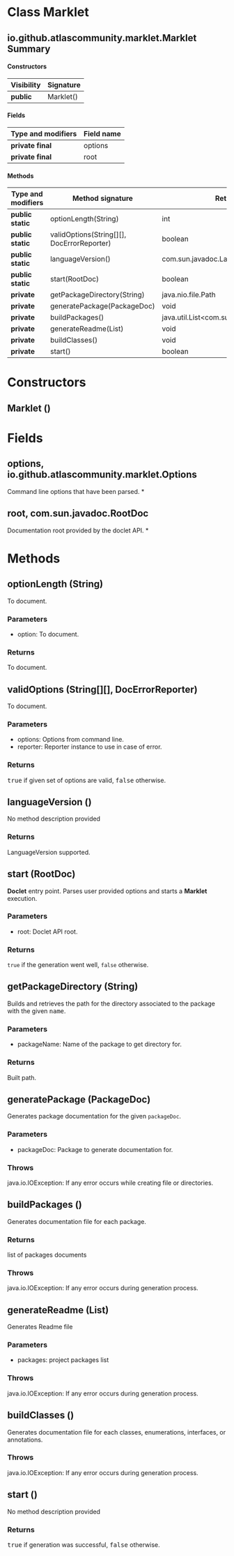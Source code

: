 Class Marklet
=============
io.github.atlascommunity.marklet.Marklet
Summary
-------
#### Constructors
| Visibility | Signature |
| ---------- | --------- |
| **public** | Marklet() |
#### Fields
| Type and modifiers | Field name |
| ------------------ | ---------- |
| **private final**  | options    |
| **private final**  | root       |
#### Methods
| Type and modifiers | Method signature                           | Return type                                |
| ------------------ | ------------------------------------------ | ------------------------------------------ |
| **public static**  | optionLength(String)                       | int                                        |
| **public static**  | validOptions(String[][], DocErrorReporter) | boolean                                    |
| **public static**  | languageVersion()                          | com.sun.javadoc.LanguageVersion            |
| **public static**  | start(RootDoc)                             | boolean                                    |
| **private**        | getPackageDirectory(String)                | java.nio.file.Path                         |
| **private**        | generatePackage(PackageDoc)                | void                                       |
| **private**        | buildPackages()                            | java.util.List<com.sun.javadoc.PackageDoc> |
| **private**        | generateReadme(List<PackageDoc>)           | void                                       |
| **private**        | buildClasses()                             | void                                       |
| **private**        | start()                                    | boolean                                    |

Constructors
============
Marklet ()
----------


Fields
======
options, io.github.atlascommunity.marklet.Options
-------------------------------------------------
Command line options that have been parsed. *

root, com.sun.javadoc.RootDoc
-----------------------------
Documentation root provided by the doclet API. *


Methods
=======
optionLength (String)
---------------------
To document.
### Parameters
- option: To document.
### Returns
To document.

validOptions (String[][], DocErrorReporter)
-------------------------------------------
To document.
### Parameters
- options: Options from command line.
- reporter: Reporter instance to use in case of error.
### Returns
<tt>true</tt> if given set of options are valid, <tt>false</tt> otherwise.

languageVersion ()
------------------
No method description provided
### Returns
LanguageVersion supported.

start (RootDoc)
---------------
**Doclet** entry point. Parses user provided options and starts a **Marklet** execution.
### Parameters
- root: Doclet API root.
### Returns
``true`` if the generation went well, ``false`` otherwise.

getPackageDirectory (String)
----------------------------
Builds and retrieves the path for the directory associated to the package with the given
 <tt>name</tt>.
### Parameters
- packageName: Name of the package to get directory for.
### Returns
Built path.

generatePackage (PackageDoc)
----------------------------
Generates package documentation for the given ``packageDoc``.
### Parameters
- packageDoc: Package to generate documentation for.
### Throws
java.io.IOException: If any error occurs while creating file or directories.

buildPackages ()
----------------
Generates documentation file for each package.
### Returns
list of packages documents
### Throws
java.io.IOException: If any error occurs during generation process.

generateReadme (List<PackageDoc>)
---------------------------------
Generates Readme file
### Parameters
- packages: project packages list
### Throws
java.io.IOException: If any error occurs during generation process.

buildClasses ()
---------------
Generates documentation file for each classes, enumerations, interfaces, or annotations.
### Throws
java.io.IOException: If any error occurs during generation process.

start ()
--------
No method description provided
### Returns
<tt>true</tt> if generation was successful, <tt>false</tt> otherwise.


